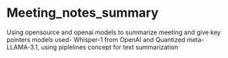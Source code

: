 # Meeting_notes_summary
Using opensource and openai models to summarize meeting and give key pointers
models used- Whisper-1 from OpenAI and Quantized meta-LLAMA-3.1, using piplelines concept for text summarization 
